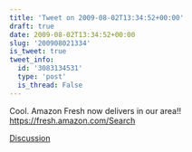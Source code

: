 ```yaml
---
title: 'Tweet on 2009-08-02T13:34:52+00:00'
draft: true
date: 2009-08-02T13:34:52+00:00
slug: '200908021334'
is_tweet: true
tweet_info:
  id: '3083134531'
  type: 'post'
  is_thread: False
---
```




Cool. Amazon Fresh now delivers in our area!! https://fresh.amazon.com/Search

[Discussion](https://x.com/sytelus/status/3083134531)
